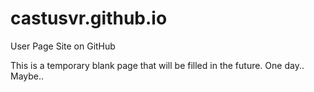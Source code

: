 # castusvr.github.io
User Page Site on GitHub

This is a temporary blank page that will be filled in the future. One day.. Maybe..
